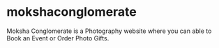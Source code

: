 # mokshaconglomerate

Moksha Conglomerate is a Photography website where you can able to Book an Event or Order Photo Gifts.
